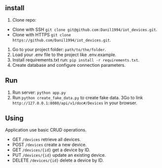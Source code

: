 ## install

1. Clone repo:

* Clone with SSH `git clone git@github.com:Danil1994/iot_devices.git`.
* Clone with HTTPS `git clone https://github.com/Danil1994/iot_devices.git`.

1. Go to your project folder: `path/to/the/folder`.
2. Load your .env file to the project like .env.example.
3. Install requirements.txt run: `pip install -r requirements.txt`.
4. Create database and configure connection parameters.

## Run

1. Run server: `python app.py`
2. Run `python create_fake_data.py` to create fake data.
3Go to link `http://127.0.0.1:8080/api/v1/doc#/Devices` in your browser.

## Using

Application use basic CRUD operations.

* GET `/devices` retrieve all devices.
* POST `/devices` create a new device.
* GET `/devices/{id}` get a device by ID.
* PUT `/devices/{id}` update an existing device.
* DELETE `/devices/{id}` delete a device by ID.

